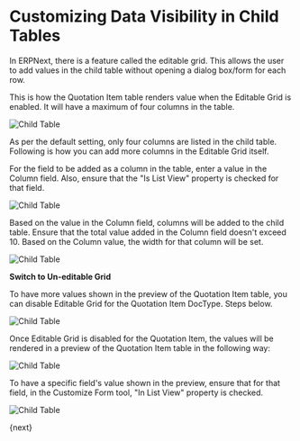 <!-- add-breadcrumbs -->
# Customizing Data Visibility in Child Tables

In ERPNext, there is a feature called the editable grid. This allows the user to add values in the child table without opening a dialog box/form for each row.

This is how the Quotation Item table renders value when the Editable Grid is enabled. It will have a maximum of four columns in the table.

<img alt="Child Table" class="screenshot" src="{{docs_base_url}}/v13/assets/img/customize/customize-child-table-5.png">

As per the default setting, only four columns are listed in the child table. Following is how you can add more columns in the Editable Grid itself.

For the field to be added as a column in the table, enter a value in the Column field. Also, ensure that the "Is List View" property is checked for that field.

<img alt="Child Table" class="screenshot" src="{{docs_base_url}}/v13/assets/img/customize/customize-child-table-2.png">

Based on the value in the Column field, columns will be added to the child table. Ensure that the total value added in the Column field doesn't exceed 10. Based on the Column value, the width for that column will be set.

<img alt="Child Table" class="screenshot" src="{{docs_base_url}}/v13/assets/img/customize/customize-child-table-3.png">

**Switch to Un-editable Grid**

To have more values shown in the preview of the Quotation Item table, you can disable Editable Grid for the Quotation Item DocType. Steps below.

<img alt="Child Table" class="screenshot" src="{{docs_base_url}}/v13/assets/img/customize/customize-child-table.gif">

Once Editable Grid is disabled for the Quotation Item, the values will be rendered in a preview of the Quotation Item table in the following way:

<img alt="Child Table" class="screenshot" src="{{docs_base_url}}/v13/assets/img/customize/customize-child-table-4.png">

To have a specific field's value shown in the preview, ensure that for that field, in the Customize Form tool, "In List View" property is checked.

<img alt="Child Table" class="screenshot" src="{{docs_base_url}}/v13/assets/img/customize/customize-child-table-1.png">

{next}
